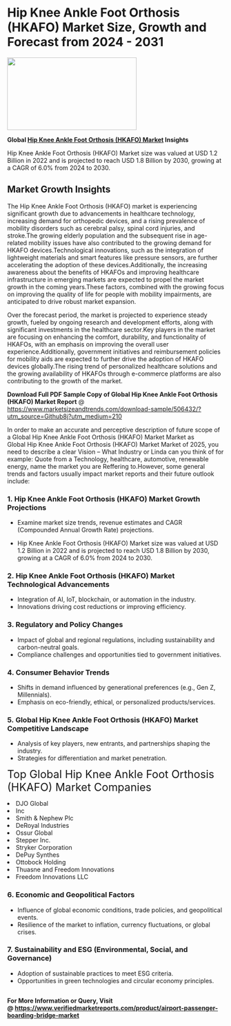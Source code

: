 <H1>Hip Knee Ankle Foot Orthosis (HKAFO) Market Size, Growth and Forecast from 2024 - 2031</H1><img class="aligncenter size-medium wp-image-584254" src="https://thirdeyenews.in/wp-content/uploads/2024/09/Global-Market-Research-300x168.jpeg" alt="" width="300" height="168" /><p><strong>Global&nbsp;<a href="https://www.marketsizeandtrends.com/download-sample/506432/?utm_source=Github8j?utm_medium=210">Hip Knee Ankle Foot Orthosis (HKAFO) Market</a> Insights</strong></p><p>Hip Knee Ankle Foot Orthosis (HKAFO) Market size was valued at USD 1.2 Billion in 2022 and is projected to reach USD 1.8 Billion by 2030, growing at a CAGR of 6.0% from 2024 to 2030.</p><p><h2>Market Growth Insights</h2> <p>The Hip Knee Ankle Foot Orthosis (HKAFO) market is experiencing significant growth due to advancements in healthcare technology, increasing demand for orthopedic devices, and a rising prevalence of mobility disorders such as cerebral palsy, spinal cord injuries, and stroke.The growing elderly population and the subsequent rise in age-related mobility issues have also contributed to the growing demand for HKAFO devices.Technological innovations, such as the integration of lightweight materials and smart features like pressure sensors, are further accelerating the adoption of these devices.Additionally, the increasing awareness about the benefits of HKAFOs and improving healthcare infrastructure in emerging markets are expected to propel the market growth in the coming years.These factors, combined with the growing focus on improving the quality of life for people with mobility impairments, are anticipated to drive robust market expansion.<strong></strong></p> <p>Over the forecast period, the market is projected to experience steady growth, fueled by ongoing research and development efforts, along with significant investments in the healthcare sector.Key players in the market are focusing on enhancing the comfort, durability, and functionality of HKAFOs, with an emphasis on improving the overall user experience.Additionally, government initiatives and reimbursement policies for mobility aids are expected to further drive the adoption of HKAFO devices globally.The rising trend of personalized healthcare solutions and the growing availability of HKAFOs through e-commerce platforms are also contributing to the growth of the market.</p> <p><span class=""><strong>Download Full PDF Sample Copy of Global Hip Knee Ankle Foot Orthosis (HKAFO) Market Report</strong> @ <a href="https://www.marketsizeandtrends.com/download-sample/506432/?utm_source=Github8j?utm_medium=210" target="_blank">https://www.marketsizeandtrends.com/download-sample/506432/?utm_source=Github8j?utm_medium=210</a></span></p><p>In order to make an accurate and perceptive description of future scope of a Global&nbsp;Hip Knee Ankle Foot Orthosis (HKAFO) Market Market as Global&nbsp;Hip Knee Ankle Foot Orthosis (HKAFO) Market Market of 2025, you need to describe a clear Vision &ndash; What Industry or Linda can you think of for example: Quote from a Technology, healthcare, automotive, renewable energy, name the market you are Reffering to.However, some general trends and factors usually impact market reports and their future outlook include:</p><h3>1.&nbsp;<strong>Hip Knee Ankle Foot Orthosis (HKAFO) Market Growth Projections</strong></h3><ul><li>Examine market size trends, revenue estimates and CAGR (Compounded Annual Growth Rate) projections.</li><li><p>Hip Knee Ankle Foot Orthosis (HKAFO) Market size was valued at USD 1.2 Billion in 2022 and is projected to reach USD 1.8 Billion by 2030, growing at a CAGR of 6.0% from 2024 to 2030.</p></li></ul><h3>2.&nbsp;<strong>Hip Knee Ankle Foot Orthosis (HKAFO) Market Technological Advancements</strong></h3><ul><li>Integration of AI, IoT, blockchain, or automation in the industry.</li><li>Innovations driving cost reductions or improving efficiency.</li></ul><h3>3.&nbsp;<strong>Regulatory and Policy Changes</strong></h3><ul><li>Impact of global and regional regulations, including sustainability and carbon-neutral goals.</li><li>Compliance challenges and opportunities tied to government initiatives.</li></ul><h3>4.&nbsp;<strong>Consumer Behavior Trends</strong></h3><ul><li>Shifts in demand influenced by generational preferences (e.g., Gen Z, Millennials).</li><li>Emphasis on eco-friendly, ethical, or personalized products/services.</li></ul><h3>5.&nbsp;<strong>Global Hip Knee Ankle Foot Orthosis (HKAFO) Market Competitive Landscape</strong></h3><ul><li>Analysis of key players, new entrants, and partnerships shaping the industry.</li><li>Strategies for differentiation and market penetration.</li></ul><p data-pm-slice="1 1 []"><span style="color: inherit; font-family: inherit; font-size: 25px;">Top Global Hip Knee Ankle Foot Orthosis (HKAFO) Market Companies</span></p><div class="" data-test-id=""><p><li>DJO Global</li><li> Inc</li><li> Smith & Nephew Plc</li><li> DeRoyal Industries</li><li> Ossur Global</li><li> Stepper Inc.</li><li> Stryker Corporation</li><li> DePuy Synthes</li><li> Ottobock Holding</li><li> Thuasne and Freedom Innovations</li><li> Freedom Innovations LLC</li></p></div><h3>6.&nbsp;<strong>Economic and Geopolitical Factors</strong></h3><ul><li>Influence of global economic conditions, trade policies, and geopolitical events.</li><li>Resilience of the market to inflation, currency fluctuations, or global crises.</li></ul><h3>7.&nbsp;<strong>Sustainability and ESG (Environmental, Social, and Governance)</strong></h3><ul><li>Adoption of sustainable practices to meet ESG criteria.</li><li>Opportunities in green technologies and circular economy principles.</li></ul><h2><strong style="font-size: 14px;">For More Information or Query, Visit @&nbsp;</strong><a style="background-color: #ffffff; font-size: 14px;" href="https://www.marketsizeandtrends.com/report/hip-knee-ankle-foot-orthosis-hkafo-market/" target="_blank">https://www.verifiedmarketreports.com/product/airport-passenger-boarding-bridge-market</a></h2>